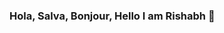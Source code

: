 ### Hola, Salva, Bonjour, Hello I am Rishabh 👋

<!--
**RishabhTG209/RishabhTG209** is a ✨ _special_ ✨ repository because its `README.md` (this file) appears on your GitHub profile.

Here are some ideas to get you started:

- 🔭 I’m currently studying at Masai School
- 🌱 I’m currently learning to become MERN stack Developer
- 👯 I’m looking to collaborate on ...
- 🤔 I’m looking for help with ...
- 💬 Ask me about ...
- 📫 How to reach me: ...
- 😄 Pronouns: ...
- ⚡ Fun fact: ...
-->
